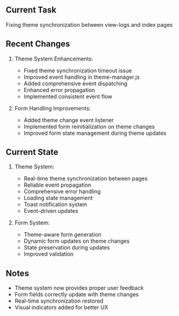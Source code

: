 ## Current Task
Fixing theme synchronization between view-logs and index pages

## Recent Changes
1. Theme System Enhancements:
   - Fixed theme synchronization timeout issue
   - Improved event handling in theme-manager.js
   - Added comprehensive event dispatching
   - Enhanced error propagation
   - Implemented consistent event flow

2. Form Handling Improvements:
   - Added theme change event listener
   - Implemented form reinitialization on theme changes
   - Improved form state management during theme updates

## Current State
1. Theme System:
   - Real-time theme synchronization between pages
   - Reliable event propagation
   - Comprehensive error handling
   - Loading state management
   - Toast notification system
   - Event-driven updates

2. Form System:
   - Theme-aware form generation
   - Dynamic form updates on theme changes
   - State preservation during updates
   - Improved validation

## Notes
- Theme system now provides proper user feedback
- Form fields correctly update with theme changes
- Real-time synchronization restored
- Visual indicators added for better UX
